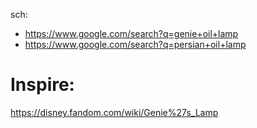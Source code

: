 sch:
- https://www.google.com/search?q=genie+oil+lamp
- https://www.google.com/search?q=persian+oil+lamp

# Inspire:
https://disney.fandom.com/wiki/Genie%27s_Lamp
